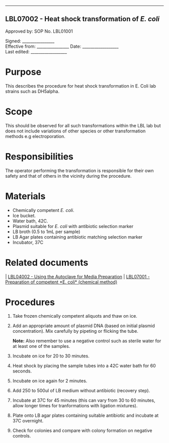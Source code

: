   ---------------------------------------------------
  LBL07002 - Heat shock transformation of *E. coli*
  -------------------------------------

 
  Approved by:             SOP No. LBL01001

  Signed: 
  \_\_\_\_\_\_\_\_\_\_\_\_\_\_\_\_    
  Effective from:
\_\_\_\_\_\_\_\_\_\_\_\_\_\_\_\_
  Date: 
  \_\_\_\_\_\_\_\_\_\_\_\_\_\_\_\_\_\_   
  Last edited:
 \_\_\_\_\_\_\_\_\_\_\_\_\_\_\_\_\_\_
  
# Purpose

This describes the procedure for heat shock transformation in E. Coli
lab strains such as DH5alpha.

# Scope

This should be observed for all such transformations within the LBL lab
but does not include variations of other species or other transformation
methods e.g electroporation.

# Responsibilities

The operator performing the transformation is responsible for their own
safety and that of others in the vicinity during the procedure.

# Materials

-   Chemically competent *E. coli*.
-   Ice bucket.
-   Water bath, 42C.
-   Plasmid suitable for *E. coli* with antibiotic selection marker
-   LB broth (0.5 to 1mL per sample)
-   LB Agar plates containing antibiotic matching selection marker
-   Incubator, 37C

# Related documents

| [LBL04002 - Using the Autoclave for Media Preparation](lbl04002.md)
| [LBL07001 - Preparation of competent \*E. coli\* (chemical
  method)](lbl07001.md)

# Procedures

1.  Take frozen chemically competent aliquots and thaw on ice.

2.  Add an appropriate amount of plasmid DNA (based on initial plasmid
    concentration). Mix carefully by pipeting or flicking the tube.

    **Note:** Also remember to use a negative control such as sterile
    water for at least one of the samples.

3.  Incubate on ice for 20 to 30 minutes.

4.  Heat shock by placing the sample tubes into a 42C water bath for 60
    seconds.

5.  Incubate on ice again for 2 minutes.

6.  Add 250 to 500ul of LB medium without antibiotic (recovery step).

7.  Incubate at 37C for 45 minutes (this can vary from 30 to 60 minutes,
    allow longer times for tranformations with ligation mixtures).

8.  Plate onto LB agar plates containing suitable antibiotic and
    incubate at 37C overnight.

9.  Check for colonies and compare with colony formation on negative
    controls.
